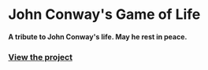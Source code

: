 # John Conway's Game of Life
#### A tribute to John Conway's life. May he rest in peace.
### [**View the project**](https://ibrahimiqra.github.io/conways-game-of-life/)
